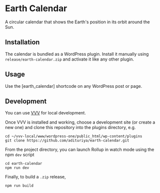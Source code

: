 # Earth Calendar

A circular calendar that shows the Earth's position in its orbit
around the Sun.

## Installation

The calendar is bundled as a WordPress plugin. Install it manually
using `release/earth-calendar.zip` and activate it like any other plugin.

## Usage

Use the \[earth_calendar\] shortcode on any WordPress
post or page.

## Development

You can use [VVV](https://varyingvagrantvagrants.org/docs/en-US/installation/) for local development.

Once VVV is installed and working, choose a development site (or create a new one)
and clone this repository into the plugins directory, e.g.

```
cd ~/vvv-local/www/wordpress-one/public_html/wp-content/plugins
git clone https://github.com/adituriya/earth-calendar.git
```

From the project directory, you can launch Rollup in watch mode using
the npm `dev` script

```
cd earth-calendar
npm run dev
```

Finally, to build a `.zip` release,

```
npm run build
```